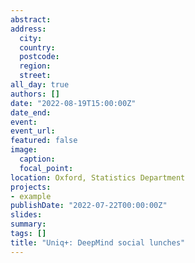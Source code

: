 ```yaml
---
abstract:  
address:
  city: 
  country: 
  postcode: 
  region: 
  street: 
all_day: true
authors: []
date: "2022-08-19T15:00:00Z"
date_end: 
event: 
event_url: 
featured: false
image:
  caption: 
  focal_point: 
location: Oxford, Statistics Department
projects:
- example
publishDate: "2022-07-22T00:00:00Z"
slides: 
summary: 
tags: []
title: "Uniq+: DeepMind social lunches"
---
```


